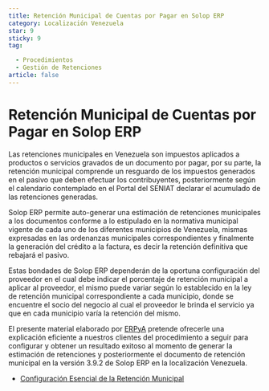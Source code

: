 ```yaml
---
title: Retención Municipal de Cuentas por Pagar en Solop ERP
category: Localización Venezuela
star: 9
sticky: 9
tag:

  - Procedimientos
  - Gestión de Retenciones
article: false
---
```


**Retención Municipal de Cuentas por Pagar en Solop ERP**
=========================================================

Las retenciones municipales en Venezuela son impuestos aplicados a productos o servicios gravados de un documento por pagar, por su parte, la retención municipal comprende un resguardo de los impuestos generados en el pasivo que deben efectuar los contribuyentes, posteriormente según el calendario contemplado en el Portal del SENIAT declarar el acumulado de las retenciones generadas.

Solop ERP permite auto-generar una estimación de retenciones municipales a los documentos conforme a lo estipulado en la normativa municipal vigente de cada uno de los diferentes municipios de Venezuela, mismas expresadas en las ordenanzas municipales correspondientes y finalmente la generación del crédito a la factura, es decir la retención definitiva que rebajará el pasivo.

Estas bondades de Solop ERP dependerán de la oportuna configuración del proveedor en el cual debe indicar el porcentaje de retención municipal a aplicar al proveedor, el mismo puede variar según lo establecido en la ley de retención municipal correspondiente a cada municipio, donde se encuentre el socio del negocio al cual el proveedor le brinda el servicio ya que en cada municipio varía la retención del mismo.

El presente material elaborado por [ERPyA](http://erpya.com) pretende ofrecerle una explicación eficiente a nuestros clientes del procedimiento a seguir para configurar y obtener un resultado exitoso al momento de generar la estimación de retenciones y posteriormente el documento de retención municipal en la versión 3.9.2 de Solop ERP en la localización Venezuela.

- [Configuración Esencial de la Retención Municipal](withholding-municipality)
